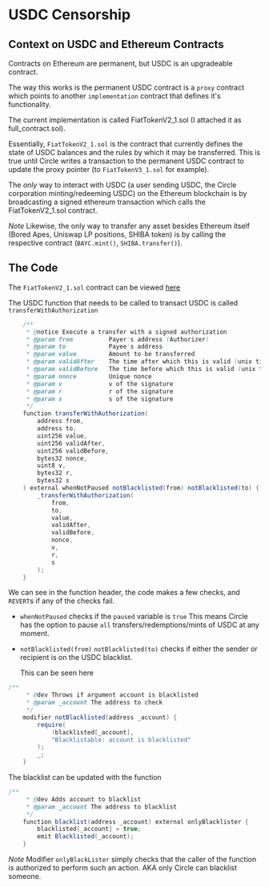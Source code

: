 # USDC Censorship

## Context on USDC and Ethereum Contracts

Contracts on Ethereum are permanent, but USDC is an upgradeable contract.

The way this works is the permanent USDC contract is a `proxy` contract which points to another `implementation` contract that defines it's functionality.

The current implementation is called FiatTokenV2_1.sol (I attached it as full_contract.sol).

Essentially, `FiatTokenV2_1.sol` is the contract that currently defines the state of USDC balances and the rules by which it may be transferred. This is true until Circle writes a transaction to the permanent USDC contract to update the proxy pointer (to `FiatTokenV3_1.sol` for example).

The *only* way to interact with USDC (a user sending USDC, the Circle corporation minting/redeeming USDC) on the Ethereum blockchain is by broadcasting a signed ethereum transaction which calls the FiatTokenV2_1.sol contract.

*Note* Likewise, the only way to transfer any asset besides Ethereum itself (Bored Apes, Uniswap LP positions, SHIBA token) is by calling the respective contract (`BAYC.mint()`, `SHIBA.transfer()`).

## The Code

The `FiatTokenV2_1.sol` contract can be viewed [here](https://etherscan.io/address/0xa2327a938febf5fec13bacfb16ae10ecbc4cbdcf#code)

The USDC function that needs to be called to transact USDC is called `transferWithAuthorization`

```java
    /**
     * @notice Execute a transfer with a signed authorization
     * @param from          Payer's address (Authorizer)
     * @param to            Payee's address
     * @param value         Amount to be transferred
     * @param validAfter    The time after which this is valid (unix time)
     * @param validBefore   The time before which this is valid (unix time)
     * @param nonce         Unique nonce
     * @param v             v of the signature
     * @param r             r of the signature
     * @param s             s of the signature
     */
    function transferWithAuthorization(
        address from,
        address to,
        uint256 value,
        uint256 validAfter,
        uint256 validBefore,
        bytes32 nonce,
        uint8 v,
        bytes32 r,
        bytes32 s
    ) external whenNotPaused notBlacklisted(from) notBlacklisted(to) {
        _transferWithAuthorization(
            from,
            to,
            value,
            validAfter,
            validBefore,
            nonce,
            v,
            r,
            s
        );
    }
```

We can see in the function header, the code makes a few checks, and `REVERT`s if any of the checks fail.

- `whenNotPaused` checks if the `paused` variable is `true`
	This means Circle has the option to pause `all` transfers/redemptions/mints of USDC at any moment.

- `notBlacklisted(from)` `notBlacklisted(to)` checks if either the sender or recipient is on the USDC blacklist.

	This can be seen here
```java
/**
     * @dev Throws if argument account is blacklisted
     * @param _account The address to check
     */
    modifier notBlacklisted(address _account) {
        require(
            !blacklisted[_account],
            "Blacklistable: account is blacklisted"
        );
        _;
    }
```


The blacklist can be updated with the function

```java
/**
     * @dev Adds account to blacklist
     * @param _account The address to blacklist
     */
    function blacklist(address _account) external onlyBlacklister {
        blacklisted[_account] = true;
        emit Blacklisted(_account);
    }
```

*Note* Modifier `onlyBlackLister` simply checks that the caller of the function is authorized to perform such an action. AKA only Circle can blacklist someone.





